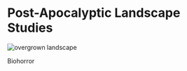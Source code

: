 # Post-Apocalyptic Landscape Studies

![overgrown landscape](https://images.unsplash.com/photo-1546199880-67fc76cb4e5a?ixlib=rb-1.2.1&auto=format&fit=crop&w=1050&q=80)

Biohorror
